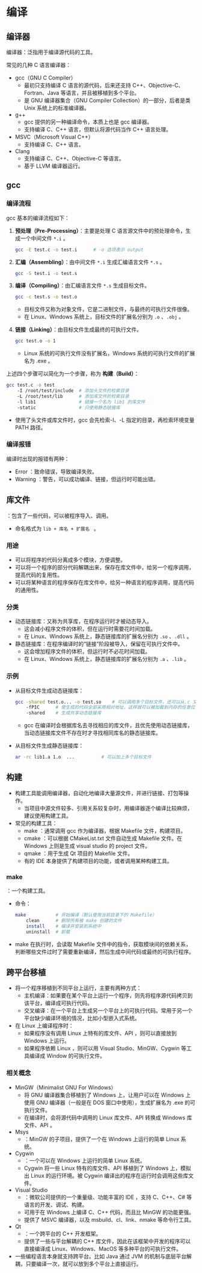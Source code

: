 # 编译

## 编译器

编译器：泛指用于编译源代码的工具。

常见的几种 C 语言编译器：
- gcc（GNU C Compiler）
  - 最初只支持编译 C 语言的源代码，后来还支持 C++、Objective-C、Fortran、Java 等语言，并且被移植到多个平台。
  - 是 GNU 编译器集合（GNU Compiler Collection）的一部分，后者是类 Unix 系统上的标准编译器。
- g++
  - gcc 提供的另一种编译命令，本质上也是 gcc 编译器。
  - 支持编译 C、C++ 语言，但默认将源代码当作 C++ 语言处理。
- MSVC（Microsoft Visual C++）
  - 支持编译 C、C++ 语言。
- Clang
  - 支持编译 C、C++、Objective-C 等语言。
  - 基于 LLVM 编译器运行。

## gcc

### 编译流程

gcc 基本的编译流程如下：

1. **预处理（Pre-Processing）**：主要是处理 C 语言源文件中的预处理命令，生成一个中间文件 `*.i` 。
    ```sh
    gcc -E test.c -o test.i      # -o 选项表示 output
    ```

2. **汇编（Assembling）**：由中间文件 `*.i` 生成汇编语言文件 `*.s` 。
    ```sh
    gcc -S test.i -o test.s
    ```

3. **编译（Compiling）**：由汇编语言文件 `*.s` 生成目标文件。
    ```sh
    gcc -c test.s -o test.o
    ```
    - 目标文件又称为对象文件，它是二进制文件，与最终的可执行文件很像。
    - 在 Linux、Windows 系统上，目标文件的扩展名分别为 `.o` 、`.obj` 。

4. **链接（Linking）**：由目标文件生成最终的可执行文件。
    ```sh
    gcc test.o -o 1
    ```
    - Linux 系统的可执行文件没有扩展名，Windows 系统的可执行文件的扩展名为 .exe 。

上述四个步骤可以简化为一个步骤，称为 **构建（Build）**：
```sh
gcc test.c -o test
    -I /root/test/include  # 添加头文件的检索目录
    -L /root/test/lib      # 添加库文件的检索目录
    -l lib1                # 链接一个名为 lib1 的库文件
    -static                # 只使用静态链接库
```
- 使用了头文件或库文件时，gcc 会先检索-I、-L 指定的目录，再检索环境变量 PATH 路径。

### 编译报错

编译时出现的报错有两种：
- Error ：致命错误，导致编译失败。
- Warning ：警告，可以成功编译、链接，但运行时可能出错。

## 库文件

：包含了一些代码，可以被程序导入、调用。
- 命名格式为 `lib + 库名 + 扩展名 ` 。

### 用途

- 可以将程序的代码分离成多个模块，方便调整。
- 可以将一个程序的部分代码解耦出来，保存在库文件中，给另一个程序调用，提高代码的复用性。
- 可以将某种语言的程序保存在库文件中，给另一种语言的程序调用，提高代码的通用性。

### 分类

- 动态链接库：又称为共享库，在程序运行时才被动态导入。
  - 这会减小程序文件的体积，但在运行时需要花时间加载。
  - 在 Linux、Windows 系统上，静态链接库的扩展名分别为 `.so` 、`.dll` 。
- 静态链接库：在程序编译时的“链接”阶段被导入，保留在可执行文件中。
  - 这会增加程序文件的体积，但运行时不必花时间加载。
  - 在 Linux、Windows 系统上，静态链接库的扩展名分别为 `.a` 、`.lib` 。

### 示例

- 从目标文件生成动态链接库：
  ```sh
  gcc -shared test.o... -o test.so    # 可以调用多个目标文件，还可以从.c 文件生成
      -fPIC      # 使生成的代码全部采用相对地址，这样就可以被加载到内存的任意位置
      -shared    # 生成共享动态链接库
  ```
  - gcc 在编译时会根据库名去寻找相应的库文件，且优先使用动态链接库，当动态链接库文件不存在时才寻找相同库名的静态链接库。

- 从目标文件生成静态链接库：
  ```sh
  ar -rc lib1.a 1.o  ...          # 可以加上多个目标文件
  ```

## 构建

- 构建工具能调用编译器，自动化地编译大量源文件，并进行链接、打包等操作。
  - 当项目中源文件较多、引用关系较复杂时，用编译器逐个编译比较麻烦，建议使用构建工具。
- 常见的构建工具：
  - make ：通常调用 gcc 作为编译器，根据 Makefile 文件，构建项目。 
  - cmake ：可以根据 CMakeList.txt 文件自动生成 Makefile 文件。在 Windows 上则是生成 visual studio 的 project 文件。
  - qmake ：用于生成 Qt 项目的 Makefile 文件。
  - 有的 IDE 本身提供了构建项目的功能，或者调用某种构建工具。

### make

：一个构建工具。
- 命令：
  ```sh
  make           # 开始编译（默认使用当前目录下的 Makefile）
      clean      # 删除所有被 make 创建的文件
      install    # 编译并安装到系统中
      uninstall  # 卸载
  ```
- make 在执行时，会读取 Makefile 文件中的指令，获取模块间的依赖关系，判断哪些文件过时了需要重新编译，然后生成中间代码或最终的可执行程序。

## 跨平台移植

- 将一个程序移植到不同平台上运行，主要有两种方式：
  - 主机编译：如果要在某个平台上运行一个程序，则先将程序源代码拷贝到该平台，编译成可执行代码。
  - 交叉编译：在一个平台上生成另一个平台上的可执行代码。常用于另一个平台缺少编译环境的情况，比如小型嵌入式系统。
- 在 Linux 上编译程序时：
  - 如果程序没有调用 Linux 上特有的库文件、API ，则可以直接放到 Windows 上运行。
  - 如果程序依赖 Linux ，则可以用 Visual Studio、MinGW、Cygwin 等工具编译成 Window 的可执行文件。

### 相关概念

- MinGW（Minimalist GNU For Windows）
  - 将 GNU 编译器集合移植到了 Windows 上，让用户可以在 Windows 上使用 GNU 编译器（一般是在 DOS 窗口中使用），生成扩展名为 .exe 的可执行文件。
  - 在编译时，会将源代码中调用的 Linux 库文件、API 转换成 Windows 库文件、API 。
- Msys
  - ：MinGW 的子项目，提供了一个在 Windows 上运行的简单 Linux 系统。
- Cygwin
  - ：一个可以在 Windows 上运行的简单 Linux 系统。
  - Cygwin 将一些 Linux 特有的库文件、API 移植到了 Windows 上，模拟出 Linux 的运行环境。被 Cygwin 编译出的程序在运行时会调用这些库文件。
- Visual Studio
  - ：微软公司提供的一个重量级、功能丰富的 IDE ，支持 C、C++、C# 等语言的开发、调试、构建。
  - 可用于在 Windows 上编译 C、C++ 代码，而且比 MinGW 的功能更强。
  - 提供了 MSVC 编译器，以及 msbuild、cl、link、nmake 等命令行工具。
- Qt
  - ：一个跨平台的 C++ 开发框架。
  - 提供了一些与平台解耦的 C++ 库文件，因此在该框架中开发的程序可以直接编译成 Linux、Windows、MacOS 等多种平台的可执行文件。
- 一些编程语言本身就支持跨平台。比如 Java 通过 JVM 的机制与底层平台解耦，只要编译一次，就可以放到多个平台上直接运行。

